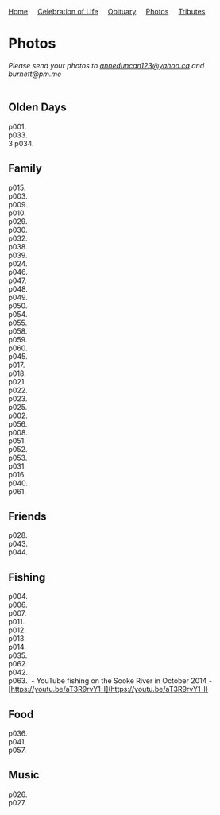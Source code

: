 [Home](./README.md) &nbsp;&nbsp;&nbsp;&nbsp;[Celebration of Life](./celebration.md)  &nbsp;&nbsp;&nbsp;&nbsp;[Obituary](./obituary.md)  &nbsp;&nbsp;&nbsp;&nbsp;[Photos](./photos.md)  &nbsp;&nbsp;&nbsp;&nbsp;[Tributes](./tributes.md)
# Photos

_Please send your photos to anneduncan123@yahoo.ca and burnett@pm.me_<br><br>

## Olden Days

p001. <img src="./assets/ronduncan001.png" alt=""/><br>
p033. <img src="./assets/ronduncan033.png" alt=""/><br>3 
p034. <img src="./assets/ronduncan034.png" alt=""/><br>

## Family

p015. <img src="./assets/ronduncan015.png" alt=""/><br>
p003. <img src="./assets/ronduncan003.png" alt=""/><br>
p009. <img src="./assets/ronduncan009.png" alt=""/><br>
p010. <img src="./assets/ronduncan010.png" alt=""/><br>
p029. <img src="./assets/ronduncan029.png" alt=""/><br>
p030. <img src="./assets/ronduncan030.png" alt=""/><br>
p032. <img src="./assets/ronduncan032.png" alt=""/><br>
p038. <img src="./assets/ronduncan038.png" alt=""/><br>
p039. <img src="./assets/ronduncan039.png" alt=""/><br>
p024. <img src="./assets/ronduncan024.png" alt=""/><br>
p046. <img src="./assets/ronduncan046.png" alt=""/><br>
p047. <img src="./assets/ronduncan047.png" alt=""/><br>
p048. <img src="./assets/ronduncan048.png" alt=""/><br>
p049. <img src="./assets/ronduncan049.png" alt=""/><br>
p050. <img src="./assets/ronduncan050.png" alt=""/><br>
p054. <img src="./assets/ronduncan054.png" alt=""/><br>
p055. <img src="./assets/ronduncan055.png" alt=""/><br>
p058. <img src="./assets/ronduncan058.png" alt=""/><br>
p059. <img src="./assets/ronduncan059.png" alt=""/><br>
p060. <img src="./assets/ronduncan060.png" alt=""/><br>
p045. <img src="./assets/ronduncan045.png" alt=""/><br>
p017. <img src="./assets/ronduncan017.png" alt=""/><br>
p018. <img src="./assets/ronduncan018.png" alt=""/><br> 
p021. <img src="./assets/ronduncan021.png" alt=""/><br>
p022. <img src="./assets/ronduncan022.png" alt=""/><br>
p023. <img src="./assets/ronduncan023.png" alt=""/><br> 
p025. <img src="./assets/ronduncan025.png" alt=""/><br>
p002. <img src="./assets/ronduncan002.png" alt=""/><br>
p056. <img src="./assets/ronduncan056.png" alt=""/><br>
p008. <img src="./assets/ronduncan008.png" alt=""/><br>
p051. <img src="./assets/ronduncan051.png" alt=""/><br>
p052. <img src="./assets/ronduncan052.png" alt=""/><br>
p053. <img src="./assets/ronduncan053.png" alt=""/><br>
p031. <img src="./assets/ronduncan031.png" alt=""/><br>
p016. <img src="./assets/ronduncan016.png" alt=""/><br>
p040. <img src="./assets/ronduncan040.png" alt=""/><br>
p061. <img src="./assets/ronduncan061.png" alt=""/><br>

## Friends

p028. <img src="./assets/ronduncan028.png" alt=""/><br>
p043. <img src="./assets/ronduncan043.png" alt=""/><br>
p044. <img src="./assets/ronduncan044.png" alt=""/><br> 


## Fishing

p004. <img src="./assets/ronduncan004.png" alt=""/><br> 
p006. <img src="./assets/ronduncan006.png" alt=""/><br>
p007. <img src="./assets/ronduncan007.png" alt=""/><br>
p011. <img src="./assets/ronduncan011.png" alt=""/><br>
p012. <img src="./assets/ronduncan012.png" alt=""/><br>
p013. <img src="./assets/ronduncan013.png" alt=""/><br>
p014. <img src="./assets/ronduncan014.png" alt=""/><br> 
p035. <img src="./assets/ronduncan035.png" alt=""/><br>
p062. <img src="./assets/ronduncan062.png" alt=""/><br>
p042. <img src="./assets/ronduncan042.png" alt=""/><br>
p063. <img src="./assets/ronduncan063.png" alt=""/> - YouTube fishing on the Sooke River in October 2014 - [https://youtu.be/aT3R9rvY1-I](https://youtu.be/aT3R9rvY1-I)<br>

## Food
p036. <img src="./assets/ronduncan036.png" alt=""/><br>
p041. <img src="./assets/ronduncan041.png" alt=""/><br>
p057. <img src="./assets/ronduncan057.png" alt=""/><br>

## Music
p026. <img src="./assets/ronduncan026.png" alt=""/><br>
p027. <img src="./assets/ronduncan027.png" alt=""/><br>








